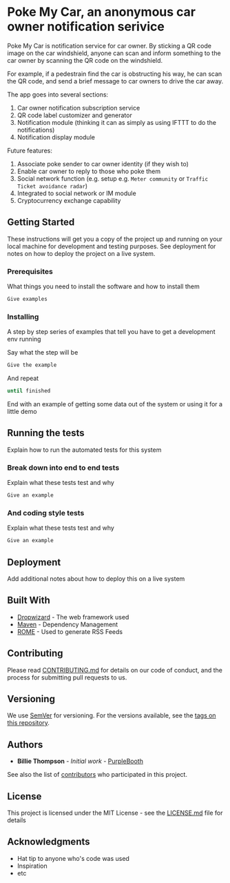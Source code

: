 # Poke My Car, an anonymous car owner notification serivice

Poke My Car is notification service for car owner. By sticking a QR code image on the car windshield, anyone can scan and inform something to the car owner by scanning the QR code on the windshield. 

For example, if a pedestrain find the car is obstructing his way, he can scan the QR code, and send a brief message to car owners to drive the car away.

The app goes into several sections:

1. Car owner notification subscription service
1. QR code label customizer and generator
1. Notification module (thinking it can as simply as using IFTTT to do the notifications)
1. Notification display module

Future features:

1. Associate poke sender to car owner identity (if they wish to)
1. Enable car owner to reply to those who poke them
1. Social network function (e.g. setup e.g. `Meter community` or `Traffic Ticket avoidance radar`)
1. Integrated to social network or IM module
1. Cryptocurrency exchange capability

## Getting Started

These instructions will get you a copy of the project up and running on your local machine for development and testing purposes. See deployment for notes on how to deploy the project on a live system.

### Prerequisites

What things you need to install the software and how to install them

```bash
Give examples
```

### Installing

A step by step series of examples that tell you have to get a development env running

Say what the step will be

```bash
Give the example
```

And repeat

```bash
until finished
```

End with an example of getting some data out of the system or using it for a little demo

## Running the tests

Explain how to run the automated tests for this system

### Break down into end to end tests

Explain what these tests test and why

```bash
Give an example
```

### And coding style tests

Explain what these tests test and why

```bash
Give an example
```

## Deployment

Add additional notes about how to deploy this on a live system

## Built With

* [Dropwizard](http://www.dropwizard.io/1.0.2/docs/) - The web framework used
* [Maven](https://maven.apache.org/) - Dependency Management
* [ROME](https://rometools.github.io/rome/) - Used to generate RSS Feeds

## Contributing

Please read [CONTRIBUTING.md](https://gist.github.com/PurpleBooth/b24679402957c63ec426) for details on our code of conduct, and the process for submitting pull requests to us.

## Versioning

We use [SemVer](http://semver.org/) for versioning. For the versions available, see the [tags on this repository](https://github.com/your/project/tags). 

## Authors

* **Billie Thompson** - *Initial work* - [PurpleBooth](https://github.com/PurpleBooth)

See also the list of [contributors](https://github.com/your/project/contributors) who participated in this project.

## License

This project is licensed under the MIT License - see the [LICENSE.md](LICENSE.md) file for details

## Acknowledgments

* Hat tip to anyone who's code was used
* Inspiration
* etc
